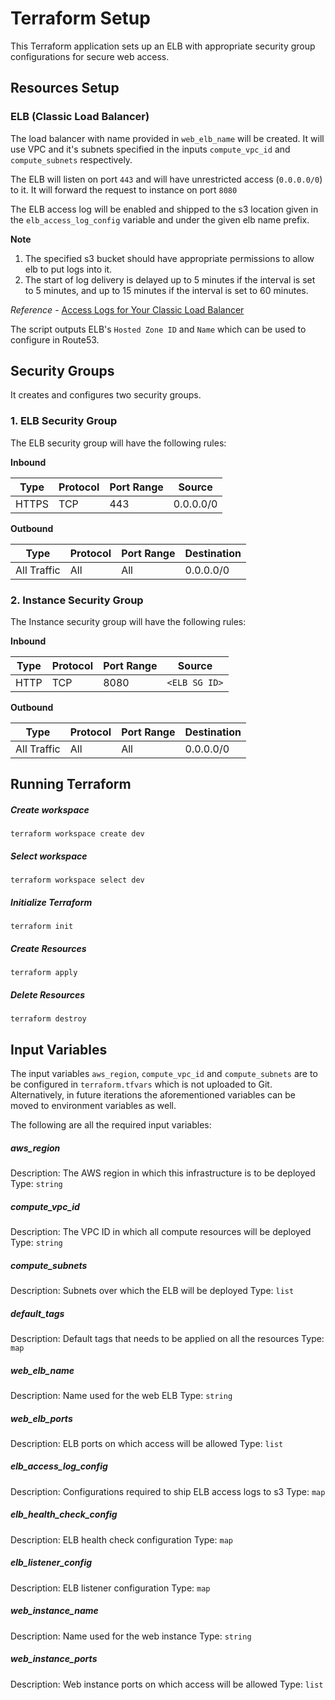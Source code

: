 # Terraform Setup
This Terraform application sets up an ELB with appropriate security group configurations for secure web access.

## Resources Setup
### ELB (Classic Load Balancer)
The load balancer with name provided in `web_elb_name` will be created. It will use VPC and it's subnets specified in the inputs `compute_vpc_id` and `compute_subnets` respectively.

The ELB will listen on port `443` and will have unrestricted access (`0.0.0.0/0`) to it. It will forward the request to instance on port `8080`

The ELB access log will be enabled and shipped to the s3 location given in the `elb_access_log_config` variable and under the given elb name prefix.

**Note**
1. The specified s3 bucket should have appropriate permissions to allow elb to put logs into it.
2. The start of log delivery is delayed up to 5 minutes if the interval is set to 5 minutes, and up to 15 minutes if the interval is set to 60 minutes.

*Reference* - [Access Logs for Your Classic Load Balancer](https://docs.aws.amazon.com/elasticloadbalancing/latest/classic/access-log-collection.html)

The script outputs ELB's `Hosted Zone ID` and `Name` which can be used to configure in Route53.

## Security Groups
It creates and configures two security groups.
### 1. ELB Security Group
The ELB security group will have the following rules:

**Inbound**

|Type |Protocol|Port Range|Source   |
|-----|--------|----------|---------|
|HTTPS|TCP     |443        |0.0.0.0/0|

**Outbound**

|Type       |Protocol|Port Range|Destination|
|-----------|--------|----------|-----------|
|All Traffic|All     |All       |0.0.0.0/0  |

### 2. Instance Security Group

The Instance security group will have the following rules:

**Inbound**

|Type |Protocol|Port Range|Source       |
|-----|--------|----------|-------------|
|HTTP |TCP     |8080      |`<ELB SG ID>`|


**Outbound**

|Type       |Protocol|Port Range|Destination|
|-----------|--------|----------|-----------|
|All Traffic|All     |All       |0.0.0.0/0  |

## Running Terraform

##### Create workspace

```
terraform workspace create dev
```

##### Select workspace

```
terraform workspace select dev
```

##### Initialize Terraform
```
terraform init
```

##### Create Resources
```
terraform apply
```

##### Delete Resources
```
terraform destroy
```

## Input Variables

The input variables `aws_region`, `compute_vpc_id` and `compute_subnets` are to be configured in `terraform.tfvars` which is not uploaded to Git. Alternatively, in future iterations the aforementioned variables can be moved to environment variables as well.

The following are all the required input variables:
##### aws\_region
Description: The AWS region in which this infrastructure is to be deployed
Type: `string`

##### compute\_vpc\_id
Description: The VPC ID in which all compute resources will be deployed
Type: `string`

##### compute\_subnets
Description: Subnets over which the ELB will be deployed
Type: `list`

##### default\_tags
Description: Default tags that needs to be applied on all the resources
Type: `map`

##### web\_elb\_name
Description: Name used for the web ELB
Type: `string`

##### web\_elb\_ports
Description: ELB ports on which access will be allowed
Type: `list`

##### elb\_access\_log\_config
Description: Configurations required to ship ELB access logs to s3
Type: `map`

##### elb\_health\_check\_config
Description: ELB health check configuration
Type: `map`

##### elb\_listener\_config
Description: ELB listener configuration
Type: `map`

##### web\_instance\_name
Description: Name used for the web instance
Type: `string`

##### web\_instance\_ports
Description: Web instance ports on which access will be allowed
Type: `list`